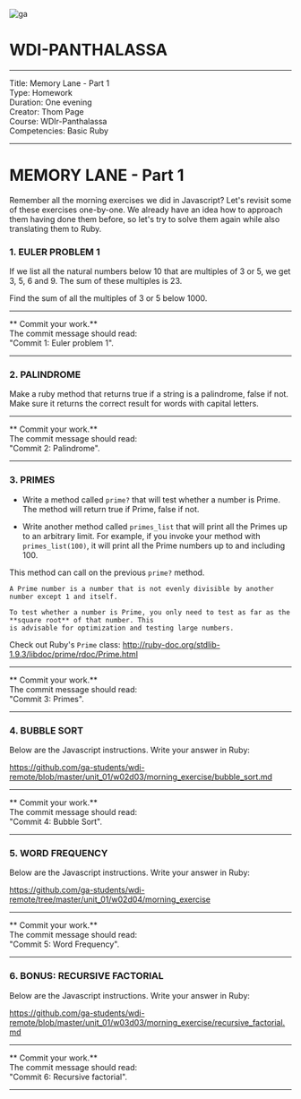 ![ga](http://mobbook.generalassemb.ly/ga_cog.png)

# WDI-PANTHALASSA

---
Title: Memory Lane - Part 1<br>
Type: Homework<br>
Duration: One evening<br>
Creator: Thom Page <br>
Course: WDIr-Panthalassa<br>
Competencies: Basic Ruby<br>

---

# MEMORY LANE - Part 1

Remember all the morning exercises we did in Javascript? Let's revisit some of these exercises one-by-one. We already have an idea how to approach them having done them before, so let's try to solve them again while also translating them to Ruby.

### 1. EULER PROBLEM 1
If we list all the natural numbers below 10 that are multiples of 3 or 5, we get 3, 5, 6 and 9. The sum of these multiples is 23.

Find the sum of all the multiples of 3 or 5 below 1000.

<hr>
** Commit your work.** <br>
The commit message should read: <br> 
"Commit 1: Euler problem 1".
<hr>

### 2. PALINDROME
Make a ruby method that returns true if a string is a palindrome, false if not. Make sure it returns the correct result for words with capital letters.

<hr>
** Commit your work.** <br>
The commit message should read: <br> 
"Commit 2: Palindrome".
<hr>

### 3. PRIMES

* Write a method called `prime?` that will test whether a number is Prime. The method will return true if Prime, false if not.

* Write another method called `primes_list` that will print all the Primes up to an arbitrary limit. For example, if you invoke your method with `primes_list(100)`, it will print all the Prime numbers up to and including 100. 

This method can call on the previous `prime?` method.

```
A Prime number is a number that is not evenly divisible by another number except 1 and itself.

To test whether a number is Prime, you only need to test as far as the **square root** of that number. This
is advisable for optimization and testing large numbers.
```

Check out Ruby's `Prime` class: http://ruby-doc.org/stdlib-1.9.3/libdoc/prime/rdoc/Prime.html

<hr>
** Commit your work.** <br>
The commit message should read: <br> 
"Commit 3: Primes".
<hr>

### 4. BUBBLE SORT

Below are the Javascript instructions. Write your answer in Ruby:

https://github.com/ga-students/wdi-remote/blob/master/unit_01/w02d03/morning_exercise/bubble_sort.md

<hr>
** Commit your work.** <br>
The commit message should read: <br> 
"Commit 4: Bubble Sort".
<hr>

### 5. WORD FREQUENCY

Below are the Javascript instructions. Write your answer in Ruby: 

https://github.com/ga-students/wdi-remote/tree/master/unit_01/w02d04/morning_exercise

<hr>
** Commit your work.** <br>
The commit message should read: <br> 
"Commit 5: Word Frequency".
<hr>


### 6. BONUS: RECURSIVE FACTORIAL
Below are the Javascript instructions. Write your answer in Ruby:

https://github.com/ga-students/wdi-remote/blob/master/unit_01/w03d03/morning_exercise/recursive_factorial.md

<hr>
** Commit your work.** <br>
The commit message should read: <br> 
"Commit 6: Recursive factorial".
<hr>
